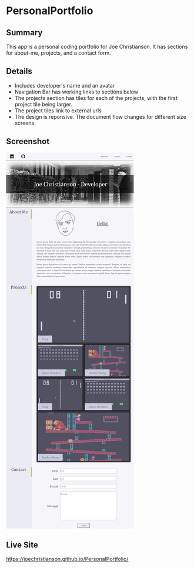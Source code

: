 # PersonalPortfolio

## Summary

This app is a personal coding portfolio for Joe Christianson. It has sections for about-me, projects, and a contact form. 

## Details

- Includes developer's name and an avatar
- Navigation Bar has working links to sections below
- The projects section has tiles for each of the projects, with the first project tile being larger.
- The project tiles link to external urls
- The design is reponsive. The document flow changes for different size screens.

## Screenshot

![screenshot](./assets/images/screenshot.png)

## Live Site

https://joechristianson.github.io/PersonalPortfolio/
